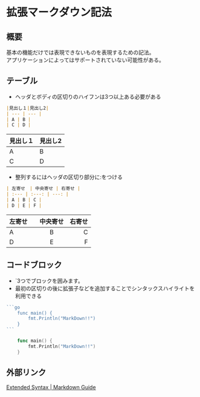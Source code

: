 # 拡張マークダウン記法

## 概要

基本の機能だけでは表現できないものを表現するための記法。  
アプリケーションによってはサポートされていない可能性がある。

## テーブル

- ヘッダとボディの区切りのハイフンは3つ以上ある必要がある

```md
|見出し１|見出し2|
| --- | --- |
| A | B |
| C | D |
```

|見出し１|見出し2|
| --- | --- |
| A | B |
| C | D |

- 整列するにはヘッダの区切り部分に\:をつける

```md
| 左寄せ　| 中央寄せ | 右寄せ |
| :--- | :---: | ---: |
| A | B | C |
| D | E | F |
```

| 左寄せ　| 中央寄せ | 右寄せ |
| :--- | :---: | ---: |
| A | B | C |
| D | E | F |

## コードブロック

- \`3つでブロックを囲みます。
- 最初の区切りの後に拡張子などを追加することでシンタックスハイライトを利用できる

````go
```go
    func main() {
        fmt.Println("MarkDown!!")
    }
```
````

```go
    func main() {
        fmt.Println("MarkDown!!")
    }
```

## 外部リンク

[Extended Syntax | Markdown Guide](https://www.markdownguide.org/extended-syntax/)
